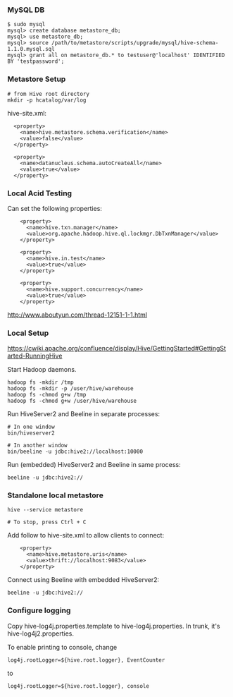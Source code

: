 ### MySQL DB
```
$ sudo mysql
mysql> create database metastore_db;
mysql> use metastore_db;
mysql> source /path/to/metastore/scripts/upgrade/mysql/hive-schema-1.1.0.mysql.sql
mysql> grant all on metastore_db.* to testuser@'localhost' IDENTIFIED BY 'testpassword';
```


### Metastore Setup
```
# from Hive root directory
mkdir -p hcatalog/var/log
```

hive-site.xml:
```
  <property>
    <name>hive.metastore.schema.verification</name>
    <value>false</value>
  </property>
  
  <property>
    <name>datanucleus.schema.autoCreateAll</name>
    <value>true</value>
  </property>
```


### Local Acid Testing
Can set the following properties:
```
    <property>
      <name>hive.txn.manager</name>
      <value>org.apache.hadoop.hive.ql.lockmgr.DbTxnManager</value>
    </property>

    <property>
      <name>hive.in.test</name>
      <value>true</value>
    </property>

    <property>
      <name>hive.support.concurrency</name>
      <value>true</value>
    </property>
```

http://www.aboutyun.com/thread-12151-1-1.html


### Local Setup
https://cwiki.apache.org/confluence/display/Hive/GettingStarted#GettingStarted-RunningHive

Start Hadoop daemons.
```
hadoop fs -mkdir /tmp
hadoop fs -mkdir -p /user/hive/warehouse
hadoop fs -chmod g+w /tmp
hadoop fs -chmod g+w /user/hive/warehouse
```

Run HiveServer2 and Beeline in separate processes:
```
# In one window
bin/hiveserver2

# In another window
bin/beeline -u jdbc:hive2://localhost:10000
```

Run (embedded) HiveServer2 and Beeline in same process:
```
beeline -u jdbc:hive2://
```


### Standalone local metastore
```
hive --service metastore

# To stop, press Ctrl + C
```

Add follow to hive-site.xml to allow clients to connect:
```
    <property>
      <name>hive.metastore.uris</name>
      <value>thrift://localhost:9083</value>
    </property>
```

Connect using Beeline with embedded HiveServer2:
```
beeline -u jdbc:hive2://
```

### Configure logging
Copy hive-log4j.properties.template to hive-log4j.properties. In trunk, it's hive-log4j2.properties.

To enable printing to console, change
```
log4j.rootLogger=${hive.root.logger}, EventCounter
```
to
```
log4j.rootLogger=${hive.root.logger}, console
```